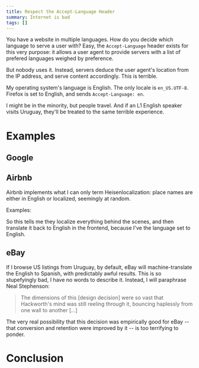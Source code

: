 ```yaml
---
title: Respect the Accept-Language Header
summary: Internet is bad
tags: []
---
```


You have a website in multiple languages. How do you decide which language to
serve a user with? Easy, the `Accept-Language` header exists for this very
purpose: it allows a user agent to provide servers with a list of prefered
languages weighed by preference.

But nobody uses it. Instead, servers deduce the user agent's location from the
IP address, and serve content accordingly. This is terrible.

My operating system's language is English. The only locale is
`en_US.UTF-8`. Firefox is set to English, and sends `Accept-Language: en`.

I might be in the minority, but people travel. And if an L1 English speaker
visits Uruguay, they'll be treated to the same terrible experience.

# Examples

## Google

## Airbnb

Airbnb implements what I can only term Heisenlocalization: place names are
either in English or localized, seemingly at random.

Examples:

So this tells me they localize everything behind the scenes, and then translate
it back to English in the frontend, because I've the language set to English.

## eBay

If I browse US listings from Uruguay, by default, eBay will machine-translate
the English to Spanish, with predictably awful results. This is so stupefyingly
bad, I have no words to describe it. Instead, I will paraphrase Neal Stephenson:

>The dimensions of this [design decision] were so vast that Hackworth's mind was
>still reeling through it, bouncing haplessly from one wall to another [...]

The very real possibility that this decision was empirically good for eBay --
that conversion and retention were improved by it -- is too terrifying to
ponder.

# Conclusion
